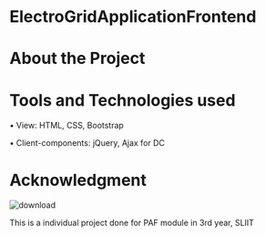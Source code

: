 # ElectroGridApplicationFrontend
# About the Project
# Tools and Technologies used
• View: HTML, CSS, Bootstrap 

• Client-components: jQuery, Ajax for DC
# Acknowledgment


![download](https://user-images.githubusercontent.com/81189012/168448712-7defc49d-db0d-4187-9859-76dd190e031c.png)

This is a individual project done for PAF module in 3rd year, SLIIT
